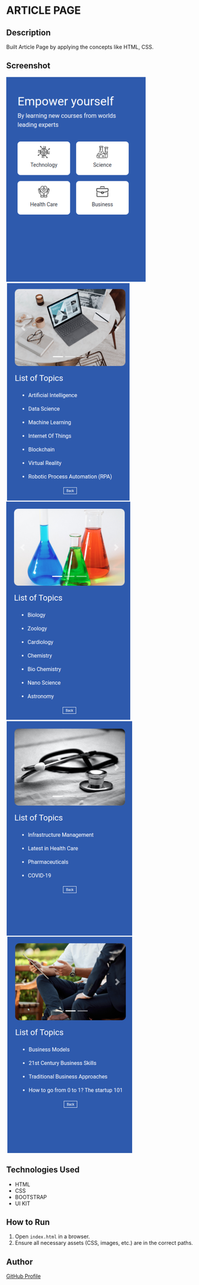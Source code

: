 # ARTICLE PAGE

## Description
Built Article Page by applying the concepts like HTML, CSS.

## Screenshot
![Project Screenshot](screenshot.png)
![Project Screenshot](screenshot2.png)
![Project Screenshot](screenshot3.png)
![Project Screenshot](screenshot4.png)
![Project Screenshot](screenshot5.png)

## Technologies Used
- HTML
- CSS
- BOOTSTRAP
- UI KIT

## How to Run
1. Open `index.html` in a browser.
2. Ensure all necessary assets (CSS, images, etc.) are in the correct paths.

## Author
[GitHub Profile](https://github.com/TRINITY2498)